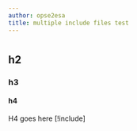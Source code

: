```yaml
---
author: opse2esa
title: multiple include files test
---
```


#
## h2
### h3
#### h4 
H4 goes here [!include[](includes/b.md)]
